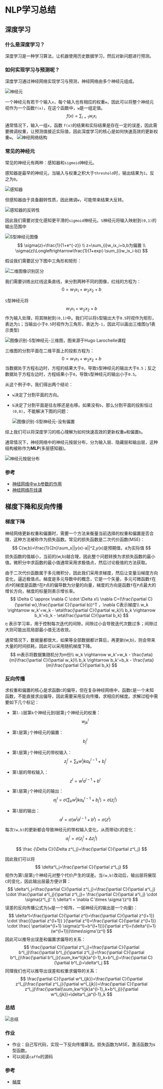 # NLP学习总结

## 深度学习

### 什么是深度学习？

深度学习是一种学习算法，让机器使用历史数据学习，然后对新问题进行预测。

### 如何实现学习与预测呢？

深度学习通过神经网络实现学习与预测，神经网络由多个神经元组成。

![神经元](NLP学习\神经元.png)

一个神经元有若干个输入`x`，每个输入也有相应的权重`w`，因此可以将整个神经元视作为一个函数`f(x)`，在这个函数中，`w`是一组定值。
$$
f(x)=\sum_{i=1}w_ix_i
$$
通常情况下，输入一组`x`，函数 `f(x)`的结果和实际结果是存在一定的误差，因此需要微调权重，让预测值接近实际值，因此深度学习的核心是如何快速高效的更新权重`w`。
![神经网络结构](NLP学习\神经网络结构.png)

### 常见的神经元

常见的神经元有两种：感知器和`sigmoid`神经元。

感知器是最早的神经元，当输入与权重之积大于`threshold`时，输出结果为`1`，反之为`0`。

![感知器](NLP学习\感知器.png)

但感知器由于具备翻转性质，因此微调`w`，可能带来结果大反转。

![感知器的反转性](NLP学习\感知器的反转性质.png)

因此我们需要对变化感知更平滑的`sigmoid`神经元。`S`神经元将输入映射到`(0,1)`的输出范围中

![S型神经元图像](NLP学习\S型神经元图像.png)
$$
\sigma(z)=\frac{1}{1+e^{-z}}
\\
z=\sum_{i}w_ix_i+b,b为偏置
\\
\sigma(z)\Longleftrightarrow\frac{1}{1+exp(-\sum_{i}w_ix_i-b)}
$$


假设我们需要区分下图中三角形和矩形：

![二维图像识别区分](NLP学习\二维图像识别区分.png)

我们需要训练出红线这条直线，来分割两种不同的图像，红线的方程为：
$$
0=w_1x_1+w_2x_2+b
$$

`S`型神经元将
$$
w_1x_1+w_2x_2+b
$$
作为输入处理，将其映射到`(0,1)`中。我们可以将`S`型输出大于`0.5`时视作为矩形，表达为`1`；当输出小于`0.5`时视作为三角形，表达为`-1`，因此可以画出三维图(y1表示类型)

![图像识别-S型神经元-三维图，图来源于Hugo Larochelle课程](NLP学习\图像识别-S型神经元-三维图.png)

三维图的分割平面在二维平面上的投影方程为：
$$
0=w_1x_1+w_2x_2+b
$$
当数据处于方程右边时，方程的结果大于`0`，导致`S`型神经元的输出大于`0.5`；反之数据处于方程左边时，方程结果小于`0`，导致`S`型神经元的输出小于`0.5`。

从这个例子中，我们得出两个结论：

- `w`决定了分割平面的方向。

- `b`决定了分割平面是往左移还是右移。如果没有`b`，那么分割平面的投影恒过`(0,0)`，不能解决下图的问题：

  ![图像识别-S型神经元-没有偏置](D:\Myself\notebook\深度学习\NLP学习\图像识别-S型神经元-没有偏置.png)

综上我们可以将深度学习的核心理解为如何快速高效的更新权重`w`和偏置`b`。

通常情况下，神经网络中的神经元按层分布，分为输入层、隐藏层和输出层，这种结构被称作为**MLP**(多层感知器)。

![神经元按层分布](NLP学习/神经元按层分布.png)

### 参考

- [神经网络中w,b参数的作用](https://blog.csdn.net/xwd18280820053/article/details/70681750)
- [神经网络在线课](https://posts.careerengine.us/p/5afbd565e0524d5d843b98f7)

## 梯度下降和反向传播

### 梯度下降

神经网络更新权重和偏置时，需要一个方法来衡量当前选择的权重和偏置是否合理，这种方法被称作为损失函数。常见的损失函数是二次代价函数(MSE)：
$$
C(w,b)=\frac{1}{2n}\sum_x||y(x)-a||^2,y(x)是预期值，a为实际值
$$
损失函数的值越小，当前的(w,b)越合理，因此整个问题转换为求损失函数的最小值。微积分中求函数的最小值通常采用求极值点，然后讨论极值的方法获取。

由于二次代价函数属于多元微积分，因此我们采用求梯度，然后让变量沿梯度方向变化，逼近极值点。梯度是多元导数中的概念，它是一个矢量，多元可微函数`f`在点`P`的梯度是函数`f`在`P`点的偏导数为分量的向量，梯度的方向是函数`f`在`P`点最大的增长方向，梯度的标量则表示增长率。
$$
\Delta C \approx \nabla C \cdot \Delta x\\
\nabla C=(\frac{\partial C}{\partial w},\frac{\partial C}{\partial b})^T ，\nabla C表示梯度\\
w_k \rightarrow w_k'=w_k - \eta\frac{\partial C}{\partial w_k}\\
b_k \rightarrow b_k'=b_k - \eta\frac{\partial C}{\partial b_k}
$$
$\eta$ 表示学习率，用于控制每次迭代的间隙，间隙过小会导致迭代次数过多；间隙过大则可能出现局部最小值无法收敛。

通常情况下，数据量都很大，如果等全部数据都计算后，再更新(w,b)，则会带来大量的时间损耗，因此可以采用随机梯度下降。
$$
m表示将数据集随机分为m份\\
w_k \rightarrow w_k'=w_k - \frac{\eta}{m}\frac{\partial C}{\partial w_k}\\
b_k \rightarrow b_k'=b_k - \frac{\eta}{m}\frac{\partial C}{\partial b_k}
$$

### 反向传播

求权重和偏置的核心是求函数`C`的偏导，但在复杂神经网络中，函数`C`是一个未知函数，不能直接求出偏导，因此需要采用反向传播，求相应的梯度。求解过程中需要如下几个标记：

- 第`l-1`层第`k`个神经元到l层第`j`个神经元的权重：
  $$
  w^l_{jk}
  $$

- 第`l`层第`j`个神经元的偏置：
  $$
  b_j^l
  $$

- 第`l`层第`j`个神经元的带权输入：
  $$
  z^l_j=\sum_kw^l{jk}a^{l-1}_k+b^l_j
  $$

- 第`l`层的带权输入：
  $$
  z^l=w^la^{l-1}+b^l
  $$

- 第`l`层第`j`个神经元的输出：
  $$
  a_j^l=\sigma(\sum_kw^l{jk}a^{l-1}_k+b^l_j)=\sigma(z^l_j)
  $$

- 第`l`层的输出：
  $$
  a^l=\sigma(w^la^{l-1}+b^l)=\sigma(z^l)
  $$

每次`(w,b)`的更新都会导致神经元的带权输入变化，从而带动`C`的变化：
$$
a^l_j=\sigma(z^l_j+\Delta z^l_j)
$$

$$
\frac {\Delta C}{\Delta z^l_j}=\frac{\partial C}{\partial z^l_j}
$$

因此我们可以将
$$
\delta^l_j=\frac{\partial C}{\partial z^l_j}
$$
视作为第`l`层第`j`个神经元对整个代价产生的误差。当`(w,b)`改动后，输出层将展现`C`的变化，因此输出层最方便计算：
$$
\delta^l_j=\frac{\partial C}{\partial z^l_j}=\frac{\partial C}{\partial a^l_j} \cdot \frac{\partial a^l_j}{\partial z^l_j}= \frac{\partial C}{\partial a^l_j} \cdot \sigma(z^l_j)' \\
\delta^l = \nabla C \times \sigma'(z^l)
$$
误差的反向传播公式为(`w`是一个矩阵，一层神经元的输出是一个向量)：
$$
\delta^l=\frac{\partial C}{\partial z^l}=\frac{\partial C}{\partial z^{l+1}} \cdot \frac{{\partial z^{l+1}} }{\partial z^l}=\frac{\partial C}{\partial z^{l+1}} \cdot \frac{ \partial(w^{l+1} \sigma(z^l)+b^{l+1})}{\partial z^l}=(\delta^{l+1}(w^{l+1}))\times\sigma'(z^l)
$$
因此可以推导出误差和偏置求偏导的关系：
$$
\frac{\partial C}{\partial z^l_j}=\frac{\partial C}{\partial b^l_j}\frac{\partial b^l_j}{\partial z^l_j}=\frac{\partial C}{\partial b^l_j}\frac{\partial b^l_j}{\sum_kw^l{jk}a^{l-1}_k+b^l_j}=\frac{\partial C}{\partial b^l_j}=\delta^l_j
$$
同理我们也可以推导出误差和权重求偏导的关系：
$$
\frac{\partial C}{\partial w^l_{jk}}=\frac{\partial C}{\partial z^l_j}\frac{\partial z^l_j}{\partial w^l_{jk}}=\frac{\partial C}{\partial z^l_j}\frac{\partial(\sum_kw^l{jk}a^{l-1}_k+b^l_j)}{\partial w^l_{jk}}=\delta^l_ja^{l-1}_k
$$

### 总结

![总结](NLP学习/总结.png)

### 作业

- 作业：自己写代码，实现一下反向传播算法。损失函数为MSE，激活函数为s型函数。
- 可以阅读`caffe`的源码

### 参考

- [梯度]([https://zh.wikipedia.org/wiki/%E6%A2%AF%E5%BA%A6](https://zh.wikipedia.org/wiki/梯度))